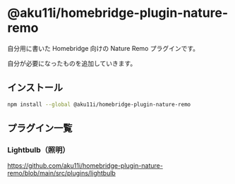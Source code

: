 # @aku11i/homebridge-plugin-nature-remo

自分用に書いた Homebridge 向けの Nature Remo プラグインです。

自分が必要になったものを追加していきます。

## インストール

```sh
npm install --global @aku11i/homebridge-plugin-nature-remo
```

## プラグイン一覧

### Lightbulb（照明）

https://github.com/aku11i/homebridge-plugin-nature-remo/blob/main/src/plugins/lightbulb
